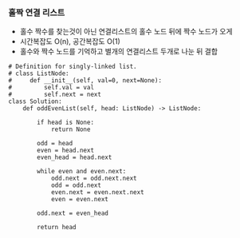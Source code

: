 ### 홀짝 연결 리스트
- 홀수 짝수를 찾는것이 아닌 연결리스트의 홀수 노드 뒤에 짝수 노드가 오게
- 시간복잡도 O(n), 공간복잡도 O(1)
- 홀수와 짝수 노드를 기억하고 별개의 연결리스트 두개로 나눈 뒤 결합

```
# Definition for singly-linked list.
# class ListNode:
#     def __init__(self, val=0, next=None):
#         self.val = val
#         self.next = next
class Solution:
    def oddEvenList(self, head: ListNode) -> ListNode:
        
        if head is None:
            return None
        
        odd = head
        even = head.next
        even_head = head.next
        
        while even and even.next:
            odd.next = odd.next.next
            odd = odd.next
            even.next = even.next.next
            even = even.next
            
        odd.next = even_head
        
        return head
```        
